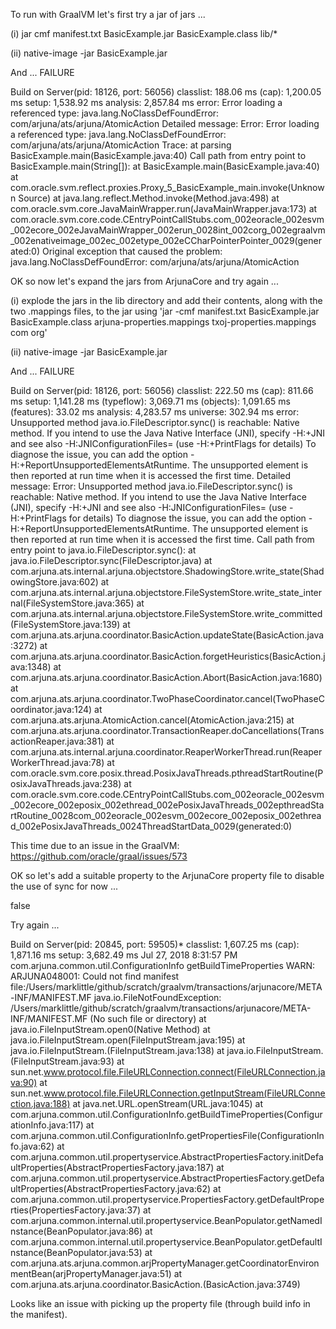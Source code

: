 To run with GraalVM let's first try a jar of jars ...

(i) jar cmf manifest.txt BasicExample.jar BasicExample.class lib/*

(ii) native-image -jar BasicExample.jar

And ... FAILURE

Build on Server(pid: 18126, port: 56056)
   classlist:     188.06 ms
       (cap):   1,200.05 ms
       setup:   1,538.92 ms
    analysis:   2,857.84 ms
error: Error loading a referenced type: java.lang.NoClassDefFoundError: com/arjuna/ats/arjuna/AtomicAction
Detailed message:
Error: Error loading a referenced type: java.lang.NoClassDefFoundError: com/arjuna/ats/arjuna/AtomicAction
Trace: 
	at parsing BasicExample.main(BasicExample.java:40)
Call path from entry point to BasicExample.main(String[]): 
	at BasicExample.main(BasicExample.java:40)
	at com.oracle.svm.reflect.proxies.Proxy_5_BasicExample_main.invoke(Unknown Source)
	at java.lang.reflect.Method.invoke(Method.java:498)
	at com.oracle.svm.core.JavaMainWrapper.run(JavaMainWrapper.java:173)
	at com.oracle.svm.core.code.CEntryPointCallStubs.com_002eoracle_002esvm_002ecore_002eJavaMainWrapper_002erun_0028int_002corg_002egraalvm_002enativeimage_002ec_002etype_002eCCharPointerPointer_0029(generated:0)
Original exception that caused the problem: java.lang.NoClassDefFoundError: com/arjuna/ats/arjuna/AtomicAction

OK so now let's expand the jars from ArjunaCore and try again ...

(i) explode the jars in the lib directory and add their contents, along with the two .mappings files, to the jar using 'jar -cmf manifest.txt BasicExample.jar BasicExample.class arjuna-properties.mappings txoj-properties.mappings com org'

(ii) native-image -jar BasicExample.jar

And ... FAILURE

Build on Server(pid: 18126, port: 56056)
   classlist:     222.50 ms
       (cap):     811.66 ms
       setup:   1,141.28 ms
  (typeflow):   3,069.71 ms
   (objects):   1,091.65 ms
  (features):      33.02 ms
    analysis:   4,283.57 ms
    universe:     302.94 ms
error: Unsupported method java.io.FileDescriptor.sync() is reachable: Native method. If you intend to use the Java Native Interface (JNI), specify -H:+JNI and see also -H:JNIConfigurationFiles=<path> (use -H:+PrintFlags for details)
To diagnose the issue, you can add the option -H:+ReportUnsupportedElementsAtRuntime. The unsupported element is then reported at run time when it is accessed the first time.
Detailed message:
Error: Unsupported method java.io.FileDescriptor.sync() is reachable: Native method. If you intend to use the Java Native Interface (JNI), specify -H:+JNI and see also -H:JNIConfigurationFiles=<path> (use -H:+PrintFlags for details)
To diagnose the issue, you can add the option -H:+ReportUnsupportedElementsAtRuntime. The unsupported element is then reported at run time when it is accessed the first time.
Call path from entry point to java.io.FileDescriptor.sync(): 
	at java.io.FileDescriptor.sync(FileDescriptor.java)
	at com.arjuna.ats.internal.arjuna.objectstore.ShadowingStore.write_state(ShadowingStore.java:602)
	at com.arjuna.ats.internal.arjuna.objectstore.FileSystemStore.write_state_internal(FileSystemStore.java:365)
	at com.arjuna.ats.internal.arjuna.objectstore.FileSystemStore.write_committed(FileSystemStore.java:139)
	at com.arjuna.ats.arjuna.coordinator.BasicAction.updateState(BasicAction.java:3272)
	at com.arjuna.ats.arjuna.coordinator.BasicAction.forgetHeuristics(BasicAction.java:1348)
	at com.arjuna.ats.arjuna.coordinator.BasicAction.Abort(BasicAction.java:1680)
	at com.arjuna.ats.arjuna.coordinator.TwoPhaseCoordinator.cancel(TwoPhaseCoordinator.java:124)
	at com.arjuna.ats.arjuna.AtomicAction.cancel(AtomicAction.java:215)
	at com.arjuna.ats.arjuna.coordinator.TransactionReaper.doCancellations(TransactionReaper.java:381)
	at com.arjuna.ats.internal.arjuna.coordinator.ReaperWorkerThread.run(ReaperWorkerThread.java:78)
	at com.oracle.svm.core.posix.thread.PosixJavaThreads.pthreadStartRoutine(PosixJavaThreads.java:238)
	at com.oracle.svm.core.code.CEntryPointCallStubs.com_002eoracle_002esvm_002ecore_002eposix_002ethread_002ePosixJavaThreads_002epthreadStartRoutine_0028com_002eoracle_002esvm_002ecore_002eposix_002ethread_002ePosixJavaThreads_0024ThreadStartData_0029(generated:0)

This time due to an issue in the GraalVM: https://github.com/oracle/graal/issues/573

OK so let's add a suitable property to the ArjunaCore property file to disable the use of sync for now ...

<entry key="ObjectStoreEnvironmentBean.objectStoreSync">false</entry>

Try again ...

Build on Server(pid: 20845, port: 59505)*
   classlist:   1,607.25 ms
       (cap):   1,871.16 ms
       setup:   3,682.49 ms
Jul 27, 2018 8:31:57 PM com.arjuna.common.util.ConfigurationInfo getBuildTimeProperties
WARN: ARJUNA048001: Could not find manifest file:/Users/marklittle/github/scratch/graalvm/transactions/arjunacore/META-INF/MANIFEST.MF
java.io.FileNotFoundException: /Users/marklittle/github/scratch/graalvm/transactions/arjunacore/META-INF/MANIFEST.MF (No such file or directory)
	at java.io.FileInputStream.open0(Native Method)
	at java.io.FileInputStream.open(FileInputStream.java:195)
	at java.io.FileInputStream.<init>(FileInputStream.java:138)
	at java.io.FileInputStream.<init>(FileInputStream.java:93)
	at sun.net.www.protocol.file.FileURLConnection.connect(FileURLConnection.java:90)
	at sun.net.www.protocol.file.FileURLConnection.getInputStream(FileURLConnection.java:188)
	at java.net.URL.openStream(URL.java:1045)
	at com.arjuna.common.util.ConfigurationInfo.getBuildTimeProperties(ConfigurationInfo.java:117)
	at com.arjuna.common.util.ConfigurationInfo.getPropertiesFile(ConfigurationInfo.java:62)
	at com.arjuna.common.util.propertyservice.AbstractPropertiesFactory.initDefaultProperties(AbstractPropertiesFactory.java:187)
	at com.arjuna.common.util.propertyservice.AbstractPropertiesFactory.getDefaultProperties(AbstractPropertiesFactory.java:62)
	at com.arjuna.common.util.propertyservice.PropertiesFactory.getDefaultProperties(PropertiesFactory.java:37)
	at com.arjuna.common.internal.util.propertyservice.BeanPopulator.getNamedInstance(BeanPopulator.java:86)
	at com.arjuna.common.internal.util.propertyservice.BeanPopulator.getDefaultInstance(BeanPopulator.java:53)
	at com.arjuna.ats.arjuna.common.arjPropertyManager.getCoordinatorEnvironmentBean(arjPropertyManager.java:51)
	at com.arjuna.ats.arjuna.coordinator.BasicAction.<clinit>(BasicAction.java:3749)

Looks like an issue with picking up the property file (through build info in the manifest).